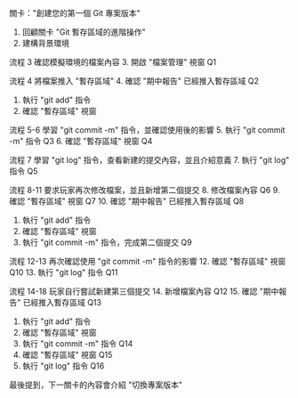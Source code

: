 
關卡："創建您的第一個 Git 專案版本"

1. 回顧關卡 "Git 暫存區域的進階操作"
2. 建構背景環境

流程 3 確認模擬環境的檔案內容
3. 開啟 "檔案管理" 視窗 Q1

流程 4 將檔案推入 "暫存區域"
4. 確認 "期中報告" 已經推入暫存區域  Q2
   1. 執行 "git add" 指令
   2. 確認 "暫存區域" 視窗 

流程 5-6 學習 "git commit -m" 指令，並確認使用後的影響
5. 執行 "git commit -m" 指令 Q3
6. 確認 "暫存區域" 視窗 Q4

流程 7 學習 "git log" 指令，查看新建的提交內容，並且介紹意義
7. 執行 "git log" 指令 Q5

流程 8-11 要求玩家再次修改檔案，並且新增第二個提交
8. 修改檔案內容 Q6
9. 確認 "暫存區域" 視窗 Q7
10. 確認 "期中報告" 已經推入暫存區域  Q8
   1. 執行 "git add" 指令
   2. 確認 "暫存區域" 視窗 
11. 執行 "git commit -m" 指令，完成第二個提交 Q9

流程 12-13 再次確認使用 "git commit -m" 指令的影響
12. 確認 "暫存區域" 視窗 Q10
13. 執行 "git log" 指令 Q11

流程 14-18 玩家自行嘗試新建第三個提交
14. 新增檔案內容 Q12
15. 確認 "期中報告" 已經推入暫存區域  Q13
   1. 執行 "git add" 指令
   2. 確認 "暫存區域" 視窗 
16. 執行 "git commit -m" 指令 Q14
17. 確認 "暫存區域" 視窗 Q15
18. 執行 "git log" 指令 Q16

最後提到，下一關卡的內容會介紹 "切換專案版本"
